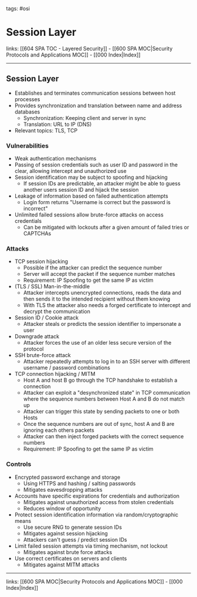 tags: #osi

# Session Layer

links: [[604 SPA TOC - Layered Security]] - [[600 SPA MOC|Security Protocols and Applications MOC]] - [[000 Index|Index]]

---

## Session Layer

- Establishes and terminates communication sessions between host processes
- Provides synchronization and translation between name and address databases
	- Synchronization: Keeping client and server in sync
	- Translation: URL to IP (DNS)
- Relevant topics: TLS, TCP

### Vulnerabilities

- Weak authentication mechanisms
- Passing of session credentials such as user ID and password in the clear, allowing intercept and unauthorized use
- Session identification may be subject to spoofing and hijacking
	- If session IDs are predictable, an attacker might be able to guess another users session ID and hijack the session
- Leakage of information based on failed authentication attempts
	- Login form returns "Username is correct but the password is incorrect"
- Unlimited failed sessions allow brute-force attacks on access credentials
	- Can be mitigated with lockouts after a given amount of failed tries or CAPTCHAs

### Attacks

- TCP session hijacking
	- Possible if the attacker can predict the sequence number
	- Server will accept the packet if the sequence number matches
	- Requirement: IP Spoofing to get the same IP as victim
- (TLS / SSL) Man-in-the-middle
	- Attacker intercepts unencrypted connections, reads the data and then sends it to the intended recipient without them knowing
	- With TLS the attacker also needs a forged certificate to intercept and decrypt the communication
- Session ID / Cookie attack
	- Attacker steals or predicts the session identifier to impersonate a user
- Downgrade attack
	- Attacker forces the use of an older less secure version of the protocol
- SSH brute-force attack
	- Attacker repeatedly attempts to log in to an SSH server with different username / password combinations
- TCP connection hijacking / MITM
	- Host A and host B go through the TCP handshake to establish a connection
	- Attacker can exploit a "desynchronized state" in TCP communication where the sequence numbers between Host A and B do not match up
	- Attacker can trigger this state by sending packets to one or both Hosts
	- Once the sequence numbers are out of sync, host A and B are ignoring each others packets
	- Attacker can then inject forged packets with the correct sequence numbers
	- Requirement: IP Spoofing to get the same IP as victim

### Controls

- Encrypted password exchange and storage
	- Using HTTPS and hashing / salting passwords
	- Mitigates eavesdropping attacks
- Accounts have specific expirations for credentials and authorization
	- Mitigates against unauthorized access from stolen credentials
	- Reduces window of opportunity
- Protect session identification information via random/cryptographic means
	- Use secure RNG to generate session IDs
	- Mitigates against session hijacking
	- Attackers can't guess / predict session IDs
- Limit failed session attempts via timing mechanism, not lockout
	- Mitigates against brute force attacks
- Use correct certificates on servers and clients
	- Mitigates against MITM attacks

---
links: [[600 SPA MOC|Security Protocols and Applications MOC]] - [[000 Index|Index]]